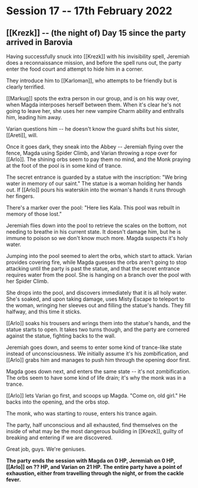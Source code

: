 # Session 17 -- 17th February 2022
## [[Krezk]] -- (the night of) Day 15 since the party arrived in Barovia

Having successfully snuck into [[Krezk]] with his invisibility spell, Jeremiah does a reconnaissance mission, and before the spell runs out, the party enter the food court and attempt to hide him in a corner.

They introduce him to [[Karloman]], who attempts to be friendly but is clearly terrified.

[[Markug]] spots the extra person in our group, and is on his way over, when Magda interposes herself between them. When it's clear he's not going to leave her, she uses her new vampire Charm ability and enthralls him, leading him away.

Varian questions him -- he doesn't know the guard shifts but his sister, [[Areti]], will.

Once it goes dark, they sneak into the Abbey -- Jeremiah flying over the fence, Magda using Spider Climb, and Varian throwing a rope over for [[Arlo]]. The shining orbs seem to pay them no mind, and the Monk praying at the foot of the pool is in some kind of trance.

The secret entrance is guarded by a statue with the inscription: "We bring water in memory of our saint." The statue is a woman holding her hands out. If [[Arlo]] pours his waterskin into the woman's hands it runs through her fingers.

There's a marker over the pool: "Here lies Kala. This pool was rebuilt in memory of those lost."

Jeremiah flies down into the pool to retrieve the scales on the bottom, not needing to breathe in his current state. It doesn't damage him, but he is immune to poison so we don't know much more. Magda suspects it's holy water.

Jumping into the pool seemed to alert the orbs, which start to attack. Varian provides covering fire, while Magda guesses the orbs aren't going to stop attacking until the party is past the statue, and that the secret entrance requires water from the pool. She is hanging on a branch over the pool with her Spider Climb.

She drops into the pool, and discovers immediately that it is all holy water. She's soaked, and upon taking damage, uses Misty Escape to teleport to the woman, wringing her sleeves out and filling the statue's hands. They fill halfway, and this time it sticks.

[[Arlo]] soaks his trousers and wrings them into the statue's hands, and the statue starts to open. It takes two turns though, and the party are cornered against the statue, fighting backs to the wall.

Jeremiah goes down, and seems to enter some kind of trance-like state instead of unconsciousness. We initially assume it's his zombification, and [[Arlo]] grabs him and manages to push him through the opening door first.

Magda goes down next, and enters the same state -- it's not zombification. The orbs seem to have some kind of life drain; it's why the monk was in a trance.

[[Arlo]] lets Varian go first, and scoops up Magda. "Come on, old girl." He backs into the opening, and the orbs stop.

The monk, who was starting to rouse, enters his trance again.

The party, half unconscious and all exhausted, find themselves on the inside of what may be the most dangerous building in [[Krezk]], guilty of breaking and entering if we are discovered.

Great job, guys. We're geniuses.

**The party ends the session with Magda on 0 HP, Jeremiah on 0 HP, [[Arlo]] on ?? HP, and Varian on 21 HP. The entire party have a point of exhaustion, either from travelling through the night, or from the cackle fever.**